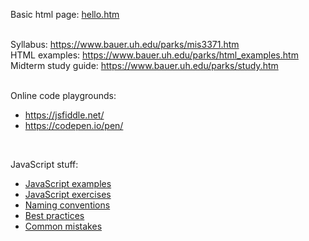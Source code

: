 Basic html page: [hello.htm](hello.htm)  
<br/>

Syllabus: <https://www.bauer.uh.edu/parks/mis3371.htm>  
HTML examples: <https://www.bauer.uh.edu/parks/html_examples.htm>  
Midterm study guide: <https://www.bauer.uh.edu/parks/study.htm>  
<br/>

Online code playgrounds:  
* <https://jsfiddle.net/>  
* <https://codepen.io/pen/>  
<br/>

JavaScript stuff:  
* [JavaScript examples](https://www.w3schools.com/js/js_examples.asp)  
* [JavaScript exercises](https://www.w3schools.com/js/js_exercises.asp)  
* [Naming conventions](https://www.w3schools.com/js/js_conventions.asp)  
* [Best practices](https://www.w3schools.com/js/js_best_practices.asp)  
* [Common mistakes](https://www.w3schools.com/js/js_mistakes.asp)  
<br/>
